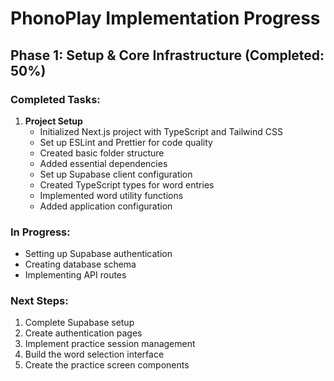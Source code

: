 # PhonoPlay Implementation Progress

## Phase 1: Setup & Core Infrastructure (Completed: 50%)

### Completed Tasks:
1. **Project Setup**
   - Initialized Next.js project with TypeScript and Tailwind CSS
   - Set up ESLint and Prettier for code quality
   - Created basic folder structure
   - Added essential dependencies
   - Set up Supabase client configuration
   - Created TypeScript types for word entries
   - Implemented word utility functions
   - Added application configuration

### In Progress:
- Setting up Supabase authentication
- Creating database schema
- Implementing API routes

### Next Steps:
1. Complete Supabase setup
2. Create authentication pages
3. Implement practice session management
4. Build the word selection interface
5. Create the practice screen components
